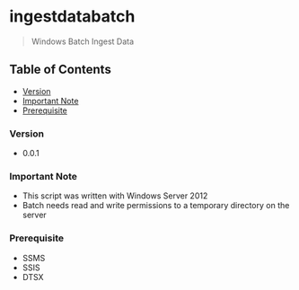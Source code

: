 # ingestdatabatch
> Windows Batch Ingest Data

## Table of Contents
* [Version](#version)
* [Important Note](#important-note)
* [Prerequisite](#prerequisite)

### Version
* 0.0.1

### **Important Note**
* This script was written with Windows Server 2012
* Batch needs read and write permissions to a temporary directory on the server

### Prerequisite
* SSMS
* SSIS
* DTSX
